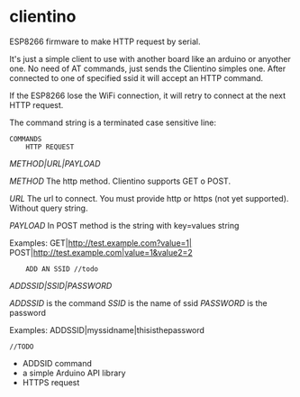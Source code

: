 # clientino
ESP8266 firmware to make HTTP request by serial. 

It's just a simple client to use with another board like an arduino or anyother one.
No need of AT commands, just sends the Clientino simples one. 
After connected to one of specified ssid it will accept an HTTP command.

If the ESP8266 lose the WiFi connection, it will retry to connect at the next HTTP request.

The command string is a terminated case sensitive line:

	COMMANDS
		HTTP REQUEST
*METHOD|URL|PAYLOAD*

*METHOD*
The http method. Clientino supports GET o POST.

*URL* 
The url to connect. You must provide http or https (not yet supported).
Without query string.

*PAYLOAD*
In POST method is the string with key=values string

Examples:
GET|http://test.example.com?value=1|
POST|http://test.example.com|value=1&value2=2 

		ADD AN SSID //todo
*ADDSSID|SSID|PASSWORD*

*ADDSSID* is the command
*SSID* is the name of ssid
*PASSWORD* is the password

Examples:
ADDSSID|myssidname|thisisthepassword

	//TODO
- ADDSID command 
- a simple Arduino API library
- HTTPS request 

